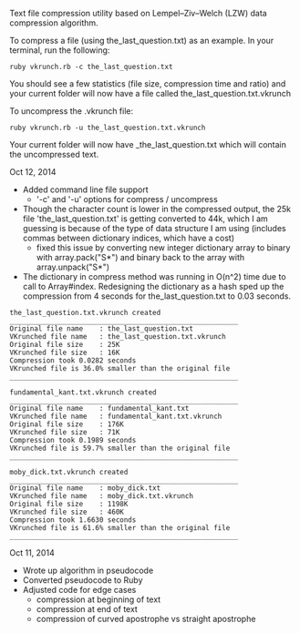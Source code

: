 Text file compression utility based on Lempel–Ziv–Welch (LZW) data compression algorithm.

To compress a file (using the_last_question.txt) as an example. In your terminal, run the following:
```
ruby vkrunch.rb -c the_last_question.txt
```
You should see a few statistics (file size, compression time and ratio) and your current folder will now have a file called the_last_question.txt.vkrunch

To uncompress the .vkrunch file:
```
ruby vkrunch.rb -u the_last_question.txt.vkrunch
```
Your current folder will now have _the_last_question.txt which will contain the uncompressed text.

Oct 12, 2014
- Added command line file support
  - '-c' and '-u' options for compress / uncompress
- Though the character count is lower in the compressed output, the 25k file 'the_last_question.txt' is getting converted to 44k, which I am guessing is because of the type of data structure I am using (includes commas between dictionary indices, which have a cost)
  - fixed this issue by converting new integer dictionary array to binary with array.pack("S*") and binary back to the array with array.unpack("S*")
- The dictionary in compress method was running in O(n^2) time due to call to Array#index. Redesigning the dictionary as a hash sped up the compression from 4 seconds for the_last_question.txt to 0.03 seconds.

```
the_last_question.txt.vkrunch created
________________________________________________________
Original file name    : the_last_question.txt
VKrunched file name   : the_last_question.txt.vkrunch
Original file size    : 25K
VKrunched file size   : 16K
Compression took 0.0282 seconds
VKrunched file is 36.0% smaller than the original file
________________________________________________________
```
```
fundamental_kant.txt.vkrunch created
________________________________________________________
Original file name    : fundamental_kant.txt
VKrunched file name   : fundamental_kant.txt.vkrunch
Original file size    : 176K
VKrunched file size   : 71K
Compression took 0.1989 seconds
VKrunched file is 59.7% smaller than the original file
________________________________________________________
```
```
moby_dick.txt.vkrunch created
________________________________________________________
Original file name    : moby_dick.txt
VKrunched file name   : moby_dick.txt.vkrunch
Original file size    : 1198K
VKrunched file size   : 460K
Compression took 1.6630 seconds
VKrunched file is 61.6% smaller than the original file
________________________________________________________
```

Oct 11, 2014
- Wrote up algorithm in pseudocode
- Converted pseudocode to Ruby
- Adjusted code for edge cases
  - compression at beginning of text
  - compression at end of text
  - compression of curved apostrophe vs straight apostrophe
